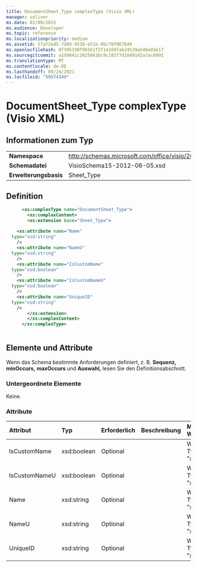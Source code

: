 ```yaml
---
title: DocumentSheet_Type complexType (Visio XML)
manager: soliver
ms.date: 03/09/2015
ms.audience: Developer
ms.topic: reference
ms.localizationpriority: medium
ms.assetid: 57af2ed5-7d89-9538-e51b-0bc70f067b40
ms.openlocfilehash: 8f395330f9b561f2f14160fab24539a546e83e17
ms.sourcegitcommit: a1d9041c20256616c9c183f7d1049142a7ac6991
ms.translationtype: MT
ms.contentlocale: de-DE
ms.lasthandoff: 09/24/2021
ms.locfileid: "59574349"
---
```

# <a name="documentsheet_type-complextype-visio-xml"></a>DocumentSheet_Type complexType (Visio XML)

## <a name="type-information"></a>Informationen zum Typ

|||
|:-----|:-----|
|**Namespace** <br/> |http://schemas.microsoft.com/office/visio/2011/1/core  <br/> |
|**Schemadatei** <br/> |VisioSchema15-2012-06-05.xsd  <br/> |
|**Erweiterungsbasis** <br/> |Sheet_Type  <br/> |
   
## <a name="definition"></a>Definition

```XML
      <xs:complexType name="DocumentSheet_Type">
        <xs:complexContent>
        <xs:extension base="Sheet_Type">
      
    <xs:attribute name="Name"
  type="xsd:string"
    />
    <xs:attribute name="NameU"
  type="xsd:string"
    />
    <xs:attribute name="IsCustomName"
  type="xsd:boolean"
    />
    <xs:attribute name="IsCustomNameU"
  type="xsd:boolean"
    />
    <xs:attribute name="UniqueID"
  type="xsd:string"
    />
        </xs:extension>
        </xs:complexContent>
      </xs:complexType>
      
```

## <a name="elements-and-attributes"></a>Elemente und Attribute

Wenn das Schema bestimmte Anforderungen definiert, z. B. **Sequenz,** **minOccurs,** **maxOccurs** und **Auswahl,** lesen Sie den Definitionsabschnitt. 
  
### <a name="child-elements"></a>Untergeordnete Elemente

Keine.
  
### <a name="attributes"></a>Attribute

|**Attribut**|**Typ**|**Erforderlich**|**Beschreibung**|**Mögliche Werte**|
|:-----|:-----|:-----|:-----|:-----|
|IsCustomName  <br/> |xsd:boolean  <br/> |Optional  <br/> ||Werte des Typs "xsd:boolean".  <br/> |
|IsCustomNameU  <br/> |xsd:boolean  <br/> |Optional  <br/> ||Werte des Typs "xsd:boolean".  <br/> |
|Name  <br/> |xsd:string  <br/> |Optional  <br/> ||Werte des Typs "xsd:string".  <br/> |
|NameU  <br/> |xsd:string  <br/> |Optional  <br/> ||Werte des Typs "xsd:string".  <br/> |
|UniqueID  <br/> |xsd:string  <br/> |Optional  <br/> ||Werte des Typs "xsd:string".  <br/> |
   


